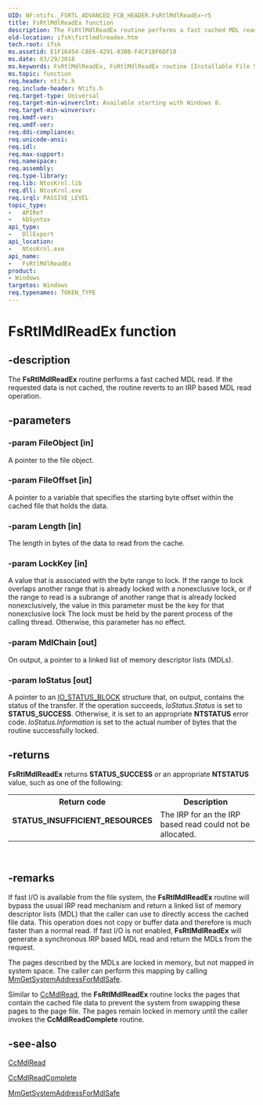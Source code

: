 ```yaml
---
UID: NF:ntifs._FSRTL_ADVANCED_FCB_HEADER.FsRtlMdlReadEx~r5
title: FsRtlMdlReadEx function
description: The FsRtlMdlReadEx routine performs a fast cached MDL read. If the requested data is not cached, the routine reverts to an IRP based MDL read operation.
old-location: ifsk\fsrtlmdlreadex.htm
tech.root: ifsk
ms.assetid: E1F16454-C8E6-4291-83BB-F4CF18F6DF10
ms.date: 03/29/2018
ms.keywords: FsRtlMdlReadEx, FsRtlMdlReadEx routine [Installable File System Drivers], ifsk.fsrtlmdlreadex, ntifs/FsRtlMdlReadEx
ms.topic: function
req.header: ntifs.h
req.include-header: Ntifs.h
req.target-type: Universal
req.target-min-winverclnt: Available starting with Windows 8.
req.target-min-winversvr:
req.kmdf-ver:
req.umdf-ver:
req.ddi-compliance:
req.unicode-ansi:
req.idl:
req.max-support:
req.namespace:
req.assembly:
req.type-library:
req.lib: NtosKrnl.lib
req.dll: NtosKrnl.exe
req.irql: PASSIVE_LEVEL
topic_type:
-	APIRef
-	kbSyntax
api_type:
-	DllExport
api_location:
-	NtosKrnl.exe
api_name:
-	FsRtlMdlReadEx
product:
- Windows
targetos: Windows
req.typenames: TOKEN_TYPE
---
```


# FsRtlMdlReadEx function


## -description


The <b>FsRtlMdlReadEx</b> routine performs a fast cached MDL read.  If the requested data is not cached, the routine reverts to an IRP based MDL read operation.


## -parameters




### -param FileObject [in]

A pointer to the file object.


### -param FileOffset [in]

A pointer to a variable that specifies the starting byte offset within the cached file that holds the data.


### -param Length [in]

The length in bytes of the data to read from the cache.


### -param LockKey [in]

A value that is associated with the byte range to lock. If the range to lock overlaps another range that is already locked with a nonexclusive lock, or if the range to read is a subrange of another range that is already locked nonexclusively, the value in this parameter must be the key for that nonexclusive lock The lock must be held by the parent process of the calling thread. Otherwise, this parameter has no effect.


### -param MdlChain [out]

On output, a pointer to a linked list of memory descriptor lists (MDLs).


### -param IoStatus [out]

A pointer to an <a href="https://msdn.microsoft.com/library/windows/hardware/ff550671">IO_STATUS_BLOCK</a> structure that, on output, contains the status of the transfer. If the operation succeeds, <i>IoStatus.Status</i> is set to <b>STATUS_SUCCESS</b>. Otherwise, it is set to an appropriate <b>NTSTATUS</b> error code. <i>IoStatus.Information</i> is set to the actual number of bytes that the routine successfully locked.


## -returns



<b>FsRtlMdlReadEx</b> returns <b>STATUS_SUCCESS</b> or an appropriate <b>NTSTATUS</b> value, such as one of the following:

<table>
<tr>
<th>Return code</th>
<th>Description</th>
</tr>
<tr>
<td width="40%">
<dl>
<dt><b>STATUS_INSUFFICIENT_RESOURCES</b></dt>
</dl>
</td>
<td width="60%">
The IRP for an the IRP based read could not be allocated.

</td>
</tr>
</table>
 




## -remarks



If fast I/O is available from the file system, the <b>FsRtlMdlReadEx</b> routine will bypass the usual IRP read mechanism and return a linked list of memory descriptor lists (MDL) that the caller can use to directly access the cached file data. This operation does not copy or buffer data and therefore is much faster than a normal read. If fast I/O is not enabled, <b>FsRtlMdlReadEx</b> will generate a synchronous IRP based MDL read and return the MDLs from the request.

The pages described by the MDLs are locked in memory, but not mapped in system space. The caller can perform this mapping by calling <a href="https://msdn.microsoft.com/library/windows/hardware/ff554559">MmGetSystemAddressForMdlSafe</a>.

Similar to <a href="https://msdn.microsoft.com/library/windows/hardware/ff539159">CcMdlRead</a>, the <b>FsRtlMdlReadEx</b> routine locks the pages that contain the cached file data to prevent the system from swapping these pages to the page file. The pages remain locked in memory until the caller invokes the <b>CcMdlReadComplete</b> routine.




## -see-also




<a href="https://msdn.microsoft.com/library/windows/hardware/ff539159">CcMdlRead</a>



<a href="https://msdn.microsoft.com/library/windows/hardware/ff539163">CcMdlReadComplete</a>



<a href="https://msdn.microsoft.com/library/windows/hardware/ff554559">MmGetSystemAddressForMdlSafe</a>
 

 

